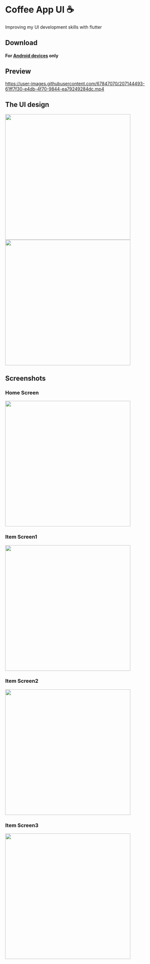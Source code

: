 # Coffee App UI ☕

Improving my UI development skills with flutter

## Download
#### For [Android devices](https://drive.google.com/file/d/1hjN7cLROGusrJRzmv-AQG_6EqUQFbyvp/view?usp=sharing) only

## Preview
https://user-images.githubusercontent.com/67847070/207144493-61ff7f30-e4db-4f70-9844-ea79249284dc.mp4


## The UI design
<img src = "screenshots/coffeeUI.png" width = "400">
<img src = "screenshots/coffeeUI2.png" width = "400">

## Screenshots
### Home Screen
<img src = "screenshots/shot11.png" width = "400">

### Item Screen1
<img src = "screenshots/shot22.png" width = "400">

### Item Screen2
<img src = "screenshots/shot33.png" width = "400">

### Item Screen3
<img src = "screenshots/shot44.png" width = "400">
